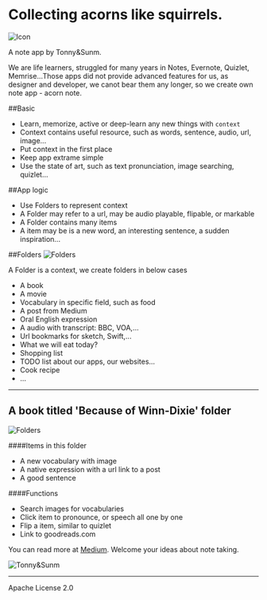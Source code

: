 # Collecting acorns like squirrels.

![Icon](https://rawgit.com/TonnyTao/Acornote/master/Acornote_Sketch/icon.svg)

A note app by Tonny&Sunm.

We are life learners, struggled for many years in Notes, Evernote, Quizlet, Memrise...Those apps did not provide advanced features for us, as designer and developer, we canot bear them any longer, so we create own note app - acorn note.

##Basic
* Learn, memorize, active or deep-learn any new things with `context`
* Context contains useful resource, such as words, sentence, audio, url, image...
* Put context in the first place
* Keep app extrame simple
* Use the state of art, such as text pronunciation, image searching, quizlet...

##App logic
* Use Folders to represent context
* A Folder may refer to a url, may be audio playable, flipable, or markable
* A Folder contains many items
* A item may be is a new word, an interesting sentence, a sudden inspiration...

##Folders
![Folders](https://rawgit.com/TonnyTao/Acornote/master/Acornote_Sketch/folder.jpg)

A Folder is a context, we create folders in below cases

* A book
* A movie
* Vocabulary in specific field, such as food
* A post from Medium
* Oral English expression
* A audio with transcript: BBC, VOA,...
* Url bookmarks for sketch, Swift,...
* What we will eat today?
* Shopping list
* TODO list about our apps, our websites...
* Cook recipe
* ...

---

## A book titled 'Because of Winn-Dixie' folder
![Folders](https://rawgit.com/TonnyTao/Acornote/master/Acornote_Sketch/item.jpg)

####Items in this folder
* A new vocabulary with image
* A native expression with a url link to a post
* A good sentence

####Functions
* Search images for vocabularies
* Click item to pronounce, or speech all one by one
* Flip a item, similar to quizlet
* Link to goodreads.com


You can read more at [Medium](https://medium.com/tonny-sunm/developing-own-app-to-take-notes-2d84413b9b32). Welcome your ideas about note taking.


![Tonny&Sunm](https://rawgit.com/TonnyTao/Acornote/master/Acornote_Sketch/tonnysunm.jpg)

---
Apache License 2.0


